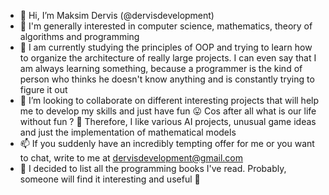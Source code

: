 - 👋 Hi, I’m Maksim Dervis (@dervisdevelopment)
- 👀 I'm generally interested in computer science, mathematics, theory of algorithms and programming
- 🌱 I am currently studying the principles of OOP and trying to learn how to organize the architecture of really large projects.
I can even say that I am always learning something, because a programmer is the kind of person who thinks he doesn't know anything and is constantly trying to figure it out
- 💞️ I’m looking to collaborate on different interesting projects that will help me to develop my skills and just have fun 😛 Cos after all what is our life without fun ? 🤔
Therefore, I like various AI projects, unusual game ideas and just the implementation of mathematical models 
- 📫 If you suddenly have an incredibly tempting offer for me or you want to chat, write to me at dervisdevelopment@gmail.com
- 📖 I decided to list all the programming books I've read. Probably, someone will find it interesting and useful 🎁

<!---
dervisdevelopment/dervisdevelopment is a ✨ special ✨ repository because its `README.md` (this file) appears on your GitHub profile.
You can click the Preview link to take a look at your changes.
--->
